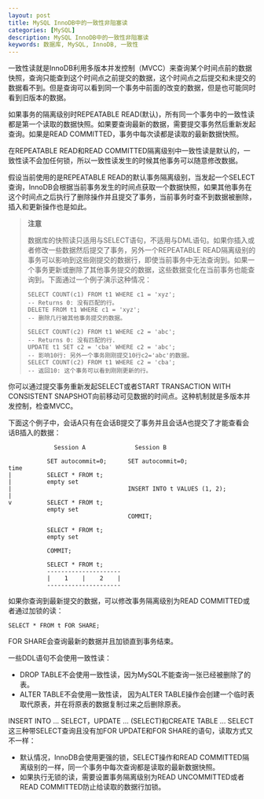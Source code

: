 ```yaml
---
layout: post
title: MySQL InnoDB中的一致性非阻塞读
categories: [MySQL]
description: MySQL InnoDB中的一致性非阻塞读
keywords: 数据库, MySQL, InnoDB, 一致性
---
```


一致性读就是InnoDB利用多版本并发控制（MVCC）来查询某个时间点前的数据快照，查询只能查到这个时间点之前提交的数据，这个时间点之后提交和未提交的数据看不到。但是查询可以看到同一个事务中前面的改变的数据，但是也可能同时看到旧版本的数据。

如果事务的隔离级别时REPEATABLE READ(默认)，所有同一个事务中的一致性读都是第一个读取的数据快照。如果要查询最新的数据，需要提交事务然后重新发起查询。如果是READ COMMITTED，事务中每次读都是读取的最新数据快照。

在REPEATABLE READ和READ COMMITTED隔离级别中一致性读是默认的，一致性读不会加任何锁，所以一致性读发生的时候其他事务可以随意修改数据。

假设当前使用的是REPEATABLE READ的默认事务隔离级别，当发起一个SELECT查询，InnoDB会根据当前事务发生的时间点获取一个数据快照，如果其他事务在这个时间点之后执行了删除操作并且提交了事务，当前事务时查不到数据被删除，插入和更新操作也是如此。

> **注意**
>
> 数据库的快照读只适用与SELECT语句，不适用与DML语句。如果你插入或者修改一些数据然后提交了事务，另外一个REPEATABLE READ隔离级别的事务可以影响到这些刚提交的数据行，即使当前事务中无法查询到。如果一个事务更新或删除了其他事务提交的数据，这些数据变化在当前事务也能查询到。下面通过一个例子演示这种情况：
> ```
> SELECT COUNT(c1) FROM t1 WHERE c1 = 'xyz';
> -- Returns 0: 没有匹配的行。
> DELETE FROM t1 WHERE c1 = 'xyz';
> -- 删除几行被其他事务提交的数据。
> 
> SELECT COUNT(c2) FROM t1 WHERE c2 = 'abc';
> -- Returns 0: 没有匹配的行.
> UPDATE t1 SET c2 = 'cba' WHERE c2 = 'abc';
> -- 影响10行: 另外一个事务刚刚提交10行c2='abc'的数据。
> SELECT COUNT(c2) FROM t1 WHERE c2 = 'cba';
> -- 返回10: 这个事务可以看到刚刚更新的行。
> ```

你可以通过提交事务重新发起SELECT或者START TRANSACTION WITH CONSISTENT SNAPSHOT向前移动可见数据的时间点。这种机制就是多版本并发控制，检查MVCC。

下面这个例子中，会话A只有在会话B提交了事务并且会话A也提交了才能查看会话B插入的数据：
```
             Session A              Session B

           SET autocommit=0;      SET autocommit=0;
time
|          SELECT * FROM t;
|          empty set
|                                 INSERT INTO t VALUES (1, 2);
|
v          SELECT * FROM t;
           empty set
                                  COMMIT;

           SELECT * FROM t;
           empty set

           COMMIT;

           SELECT * FROM t;
           ---------------------
           |    1    |    2    |
           ---------------------
```

如果你查询到最新提交的数据，可以修改事务隔离级别为READ COMMITTED或者通过加锁的读：
```
SELECT * FROM t FOR SHARE;
```
FOR SHARE会查询最新的数据并且加锁直到事务结束。

一些DDL语句不会使用一致性读：
- DROP TABLE不会使用一致性读，因为MySQL不能查询一张已经被删除了的表。
- ALTER TABLE不会使用一致性读， 因为ALTER TABLE操作会创建一个临时表取代原表，并在将原表的数据复制过来之后删除原表。

INSERT INTO ... SELECT，UPDATE ... (SELECT)和CREATE TABLE ... SELECT这三种带SELECT查询且没有加FOR UPDATE和FOR SHARE的语句，读取方式又不一样：
- 默认情况，InnoDB会使用更强的锁，SELECT操作和READ COMMITTED隔离级别的一样，同一个事务中每次查询都是读取的最新数据快照。
- 如果执行无锁的读，需要设置事务隔离级别为READ UNCOMMITTED或者READ COMMITTED防止给读取的数据行加锁。